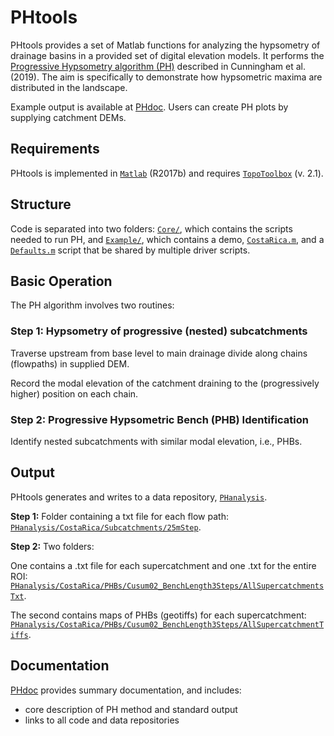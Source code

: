 # PHtools

PHtools provides a set of Matlab functions for analyzing the hypsometry of drainage 
basins in a provided set of digital elevation models. 
It performs the 
[Progressive Hypsometry algorithm (PH)](https://mcunningham917.github.io/PHdoc/Method/) 
described in Cunningham et al. (2019). The aim is specifically to demonstrate how 
hypsometric maxima are distributed in the landscape. 

Example output is available at [PHdoc](https://mcunningham917.github.io/PHdoc/). 
Users can create PH plots by supplying catchment DEMs.

## Requirements

PHtools is implemented in [`Matlab`](https://www.mathworks.com/products/matlab.html)
 (R2017b) and requires 
[`TopoToolbox`](https://topotoolbox.wordpress.com/) (v. 2.1).

## Structure

Code is separated into two folders: 
[`Core/`](https://github.com/mcunningham917/PHtools/tree/master/Core), which contains
 the scripts needed to run PH, and 
 [`Example/`](https://github.com/mcunningham917/PHtools/tree/master/Example), 
 which contains a demo, 
 [`CostaRica.m`](https://github.com/mcunningham917/PHtools/blob/master/Example/CostaRica.m), 
 and a 
 [`Defaults.m`](https://github.com/mcunningham917/PHtools/blob/master/Example/Defaults.m) 
 script that be shared by multiple driver scripts.

## Basic Operation

The PH algorithm involves two routines: 

### Step 1: Hypsometry of progressive (nested) subcatchments 

Traverse upstream from base level to main drainage divide along chains (flowpaths) in 
supplied DEM.

Record the modal elevation of the catchment draining to the (progressively higher) 
position on each chain.

### Step 2: Progressive Hypsometric Bench (PHB) Identification

Identify nested subcatchments with similar modal elevation, i.e., PHBs.

## Output

PHtools generates and writes to a data repository, 
[`PHanalysis`](https://github.com/mcunningham917/PHanalysis). 

**Step 1:** Folder containing a txt file for each flow path: 
[`PHanalysis/CostaRica/Subcatchments/25mStep`](https://github.com/mcunningham917/PHanalysis/tree/master/CostaRica/Subcatchments/25mStep).

**Step 2:** Two folders:

One contains a .txt file for each supercatchment and one .txt for the entire ROI: 
[`PHanalysis/CostaRica/PHBs/Cusum02_BenchLength3Steps/AllSupercatchmentsTxt`](https://github.com/mcunningham917/PHanalysis/tree/master/CostaRica/PHBs/Cusum02_BenchLength3Steps/AllSupercatchmentsTxt). 

The second contains maps of PHBs (geotiffs) for each supercatchment:
[`PHanalysis/CostaRica/PHBs/Cusum02_BenchLength3Steps/AllSupercatchmentTiffs`](https://github.com/mcunningham917/PHanalysis/tree/master/CostaRica/PHBs/Cusum02_BenchLength3Steps/AllSupercatchmentsTxt).

## Documentation

[PHdoc](https://mcunningham917.github.io/PHdoc/) provides summary documentation, 
and includes:

   - core description of PH method and standard output
   - links to all code and data repositories
